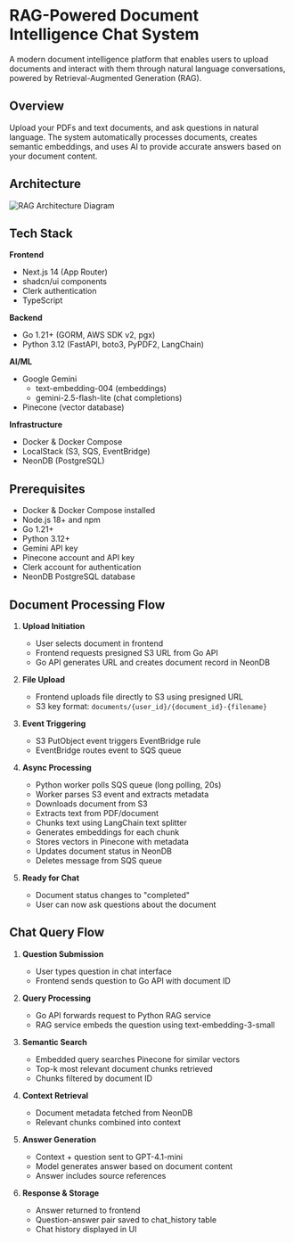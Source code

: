 # RAG-Powered Document Intelligence Chat System

A modern document intelligence platform that enables users to upload documents and interact with them through natural language conversations, powered by Retrieval-Augmented Generation (RAG).

## Overview

Upload your PDFs and text documents, and ask questions in natural language. The system automatically processes documents, creates semantic embeddings, and uses AI to provide accurate answers based on your document content.

## Architecture
![RAG Architecture Diagram](diagrams/RAG_diagram.png)

## Tech Stack

**Frontend**
- Next.js 14 (App Router)
- shadcn/ui components
- Clerk authentication
- TypeScript

**Backend**
- Go 1.21+ (GORM, AWS SDK v2, pgx)
- Python 3.12 (FastAPI, boto3, PyPDF2, LangChain)

**AI/ML**
- Google Gemini
  - text-embedding-004 (embeddings)
  - gemini-2.5-flash-lite (chat completions)
- Pinecone (vector database)

**Infrastructure**
- Docker & Docker Compose
- LocalStack (S3, SQS, EventBridge)
- NeonDB (PostgreSQL)

## Prerequisites

- Docker & Docker Compose installed
- Node.js 18+ and npm
- Go 1.21+
- Python 3.12+
- Gemini API key
- Pinecone account and API key
- Clerk account for authentication
- NeonDB PostgreSQL database

## Document Processing Flow

1. **Upload Initiation**
   - User selects document in frontend
   - Frontend requests presigned S3 URL from Go API
   - Go API generates URL and creates document record in NeonDB

2. **File Upload**
   - Frontend uploads file directly to S3 using presigned URL
   - S3 key format: `documents/{user_id}/{document_id}-{filename}`

3. **Event Triggering**
   - S3 PutObject event triggers EventBridge rule
   - EventBridge routes event to SQS queue

4. **Async Processing**
   - Python worker polls SQS queue (long polling, 20s)
   - Worker parses S3 event and extracts metadata
   - Downloads document from S3
   - Extracts text from PDF/document
   - Chunks text using LangChain text splitter
   - Generates embeddings for each chunk
   - Stores vectors in Pinecone with metadata
   - Updates document status in NeonDB
   - Deletes message from SQS queue

5. **Ready for Chat**
   - Document status changes to "completed"
   - User can now ask questions about the document

## Chat Query Flow

1. **Question Submission**
   - User types question in chat interface
   - Frontend sends question to Go API with document ID

2. **Query Processing**
   - Go API forwards request to Python RAG service
   - RAG service embeds the question using text-embedding-3-small

3. **Semantic Search**
   - Embedded query searches Pinecone for similar vectors
   - Top-k most relevant document chunks retrieved
   - Chunks filtered by document ID

4. **Context Retrieval**
   - Document metadata fetched from NeonDB
   - Relevant chunks combined into context

5. **Answer Generation**
   - Context + question sent to GPT-4.1-mini
   - Model generates answer based on document content
   - Answer includes source references

6. **Response & Storage**
   - Answer returned to frontend
   - Question-answer pair saved to chat_history table
   - Chat history displayed in UI
